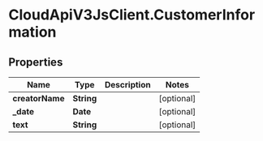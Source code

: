 # CloudApiV3JsClient.CustomerInformation

## Properties
Name | Type | Description | Notes
------------ | ------------- | ------------- | -------------
**creatorName** | **String** |  | [optional] 
**_date** | **Date** |  | [optional] 
**text** | **String** |  | [optional] 


